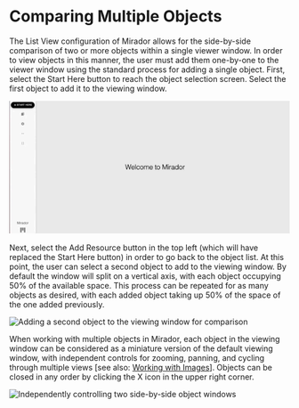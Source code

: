 # Comparing Multiple Objects

The List View configuration of Mirador allows for the side-by-side comparison of two or more objects within a single viewer window. In order to view objects in this manner, the user must add them one-by-one to the viewer window using the standard process for adding a single object. First, select the Start Here button to reach the object selection screen. Select the first object to add it to the viewing window.

![Adding an object in list vew](../.gitbook/assets/compare-1.gif)

Next, select the Add Resource button in the top left \(which will have replaced the Start Here button\) in order to go back to the object list. At this point, the user can select a second object to add to the viewing window. By default the window will split on a vertical axis, with each object occupying 50% of the available space. This process can be repeated for as many objects as desired, with each added object taking up 50% of the space of the one added previously.

![Adding a second object to the viewing window for comparison](../.gitbook/assets/compare-2.gif)

When working with multiple objects in Mirador, each object in the viewing window can be considered as a miniature version of the default viewing window, with independent controls for zooming, panning, and cycling through multiple views \[see also: [Working with Images](../general/working-with-images.md)\]. Objects can be closed in any order by clicking the X icon in the upper right corner.

![Independently controlling two side-by-side object windows](../.gitbook/assets/compare-3%20%281%29.gif)

